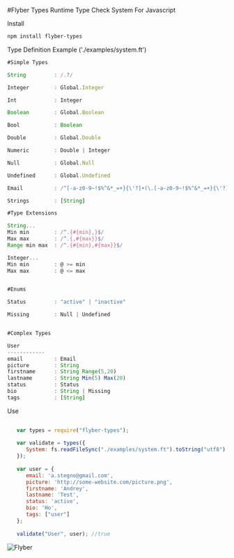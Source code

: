 #Flyber Types
Runtime Type Check System For Javascript





Install
```bash
npm install flyber-types
```

Type Definition Example ('./examples/system.ft')
```javascript
#Simple Types

String         : /.?/

Integer        : Global.Integer

Int            : Integer

Boolean        : Global.Boolean

Bool           : Boolean

Double         : Global.Double

Numeric        : Double | Integer

Null           : Global.Null

Undefined      : Global.Undefined

Email          : /^[-a-z0-9~!$%^&*_=+}{\'?]+(\.[-a-z0-9~!$%^&*_=+}{\'?]+)*@([a-z0-9_][-a-z0-9_]*(\.[-a-z0-9_]+)*\.(aero|arpa|biz|com|coop|edu|gov|info|int|mil|museum|name|net|org|pro|travel|mobi|[a-z][a-z])|([0-9]{1,3}\.[0-9]{1,3}\.[0-9]{1,3}\.[0-9]{1,3}))(:[0-9]{1,5})?$/i

Strings        : [String]

#Type Extensions

String...
Min min        : /^.{#{min},}$/
Max max        : /^.{,#{max}}$/
Range min max  : /^.{#{min},#{max}}$/

Integer...
Min min        : @ >= min
Max max        : @ <= max


#Enums

Status         : "active" | "inactive"

Missing        : Null | Undefined


#Complex Types

User
------------
email          : Email
picture        : String
firstname      : String Range(5,20)
lastname       : String Min(5) Max(20)
status         : Status
bio            : String | Missing
tags           : [String]
```

Use 
```javascript
   
   var types = require("flyber-types");
   
   var validate = types({
      System: fs.readFileSync("./examples/system.ft").toString("utf8")
   });
   
   var user = {
      email: 'a.stegno@gmail.com',
      picture: 'http://some-website.com/picture.png',
      firstname: 'Andrey',
      lastname: 'Test',
      status: 'active',
      bio: 'Ho',
      tags: ["user"]
   };
   
   validate("User", user); //true
```

![Flyber](http://res.cloudinary.com/nixar-work/image/upload/v1473975258/13268115_880281065449309_626424912755329334_o.jpg)
